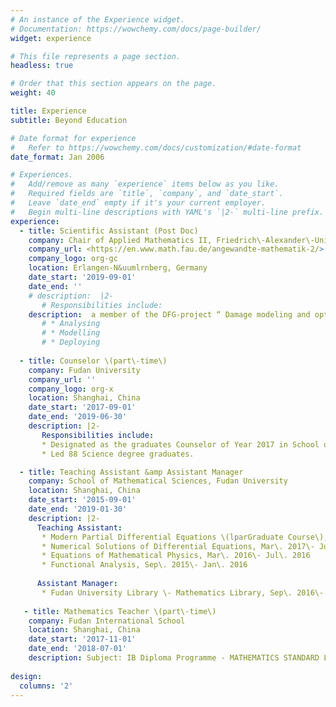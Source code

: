 ```yaml
---
# An instance of the Experience widget.
# Documentation: https://wowchemy.com/docs/page-builder/
widget: experience

# This file represents a page section.
headless: true

# Order that this section appears on the page.
weight: 40

title: Experience
subtitle: Beyond Education

# Date format for experience
#   Refer to https://wowchemy.com/docs/customization/#date-format
date_format: Jan 2006

# Experiences.
#   Add/remove as many `experience` items below as you like.
#   Required fields are `title`, `company`, and `date_start`.
#   Leave `date_end` empty if it's your current employer.
#   Begin multi-line descriptions with YAML's `|2-` multi-line prefix.
experience:
  - title: Scientific Assistant (Post Doc)
    company: Chair of Applied Mathematics II, Friedrich\-Alexander\-Universit&aumlt Erlangen\-N&uumlrnberg
    company_url: <https://en.www.math.fau.de/angewandte-mathematik-2/>
    company_logo: org-gc
    location: Erlangen-N&uumlrnberg, Germany
    date_start: '2019-09-01'
    date_end: ''
    # description:  |2-
       # Responsibilities include:
    description:  a member of the DFG-project “ Damage modeling and optimal control” conducted at the chair of Applied Mathematics II, Prof\.Dr\. G&uumlnter Leugering.
       # * Analysing
       # * Modelling
       # * Deploying
        
  - title: Counselor \(part\-time\)
    company: Fudan University
    company_url: ''
    company_logo: org-x
    location: Shanghai, China
    date_start: '2017-09-01'
    date_end: '2019-06-30'
    description: |2-
       Responsibilities include:
       * Designated as the graduates Counselor of Year 2017 in School of Mathematical Sciences, Fudan University.
       * Led 88 Science degree graduates.

  - title: Teaching Assistant &amp Assistant Manager
    company: School of Mathematical Sciences, Fudan University
    location: Shanghai, China
    date_start: '2015-09-01'
    date_end: '2019-01-30'
    description: |2-
      Teaching Assistant:
       * Modern Partial Differential Equations \(lparGraduate Course\), Sep\. 2018\- Jan\. 2019
       * Numerical Solutions of Differential Equations, Mar\. 2017\- Jul\. 2017
       * Equations of Mathematical Physics, Mar\. 2016\- Jul\. 2016
       * Functional Analysis, Sep\. 2015\- Jan\. 2016  
     
      Assistant Manager: 
       * Fudan University Library \- Mathematics Library, Sep\. 2016\- Jan\. 2017
   
   - title: Mathematics Teacher \(part\-time\)
    company: Fudan International School
    location: Shanghai, China
    date_start: '2017-11-01'
    date_end: '2018-07-01'
    description: Subject: IB Diploma Programme - MATHEMATICS STANDARD LEVEL. For Grade 11.
      
design:
  columns: '2'
---
```

